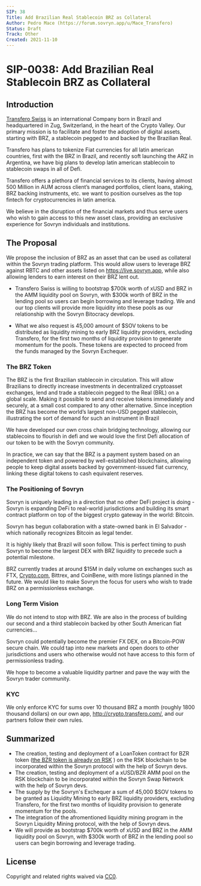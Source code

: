 ```yaml
---
SIP: 38
Title: Add Brazilian Real Stablecoin BRZ as Collateral
Author: Pedro Mace (https://forum.sovryn.app/u/Mace_Transfero)
Status: Draft
Track: Other
Created: 2021-11-10
---
```


# SIP-0038: Add Brazilian Real Stablecoin BRZ as Collateral

## Introduction
[Transfero Swiss](https://transferoswiss.ch/)  is an international Company born in Brazil and headquartered in Zug, Switzerland, in the heart of the Crypto Valley. Our primary mission is to facilitate and foster the adoption of digital assets, starting with BRZ, a stablecoin pegged to and backed by the Brazilian Real.

Transfero has plans to tokenize Fiat currencies for all latin american countries, first with the BRZ in Brazil, and recently soft launching the ARZ in Argentina, we have big plans to develop latin american stablecoin to stablecoin swaps in all of Defi.

Transfero offers a plethora of financial services to its clients, having almost 500 Million in AUM across client’s managed portfolios, client loans, staking, BRZ backing instruments, etc. we want to position ourselves as the top fintech for cryptocurrencies in latin america.

We believe in the disruption of the financial markets and thus serve users who wish to gain access to this new asset class, providing an exclusive experience for Sovryn individuals and institutions. 

## The Proposal

We propose the inclusion of BRZ as an asset that can be used as collateral within the Sovryn trading platform. This would allow users to leverage BRZ against RBTC and other assets listed on https://live.sovryn.app, while also allowing lenders to earn interest on their BRZ lent out.

* Transfero Swiss is willing to bootstrap $700k worth of xUSD and BRZ in the AMM liquidity pool on Sovryn, with $300k worth of BRZ in the lending pool so users can begin borrowing and leverage trading. We and our top clients will provide more liquidity into these pools as our relationship with the Sovryn Bitocracy develops.

* What we also request is 45,000 amount of $SOV tokens to be distributed  as liquidity mining to early BRZ liquidity providers, excluding Transfero, for the first two months of liquidity provision to generate momentum for the pools. These tokens are expected to proceed from the funds managed by the Sovryn Exchequer.

### **The BRZ Token**

The BRZ is the first Brazilian stablecoin in circulation. This will allow Brazilians to directly increase investments in decentralized cryptoasset exchanges, lend and trade a stablecoin pegged to the Real (BRL) on a global scale. Making it possible to send and receive tokens immediately and securely, at a small cost compared to any other alternative. Since inception the BRZ has become the world’s largest non-USD pegged stablecoin, illustrating the sort of demand for such an instrument in Brazil

We have developed our own cross chain bridging technology, allowing our stablecoins to flourish in defi and we would love the first Defi allocation of our token to be with the Sovryn community.

In practice, we can say that the BRZ is a payment system based on an independent token and powered by well-established blockchains, allowing people to keep digital assets backed by government-issued fiat currency, linking these digital tokens to cash equivalent reserves.  

### **The Positioning of Sovryn**
Sovryn is uniquely leading in a direction that no other DeFi project is doing - Sovryn is expanding DeFi to real-world jurisdictions and building its smart contract platform on top of the biggest crypto gateway in the world: Bitcoin.

Sovryn has begun collaboration with a state-owned bank in El Salvador - which nationally recognizes Bitcoin as legal tender.

It is highly likely that Brazil will soon follow. This is perfect timing to push Sovryn to become the largest DEX with BRZ liquidity to precede such a potential milestone.

BRZ currently trades at around $15M in daily volume on exchanges such as FTX, [Crypto.com](http://crypto.com/), Bittrex, and CoinBene, with more listings planned in the future. We would like to make Sovryn the focus for users who wish to trade BRZ on a permissionless exchange. 

### **Long Term Vision**  
We do not intend to stop with BRZ. We are also in the process of building our second and a third stablecoin backed by other South American fiat currencies…

Sovryn could potentially become the premier FX DEX, on a Bitcoin-POW secure chain. We could tap into new markets and open doors to other jurisdictions and users who otherwise would not have access to this form of permissionless trading.

We hope to become a valuable liquidity partner and pave the way with the Sovryn trader community. 

### **KYC**
We only enforce KYC for sums over 10 thousand BRZ a month (roughly 1800 thousand dollars) on our own app, http://crypto.transfero.com/, and our partners follow their own rules.

## **Summarized**
- The creation, testing and deployment of a LoanToken contract for BZR token ([the BZR token is already on RSK](https://explorer.rsk.co/address/0xe355c280131dfaf18bf1c3648aee3c396db6b5fd?__ctab=Code) ) on the RSK blockchain to be incorporated within the Sovryn protocol with the help of Sovryn devs.  
- The creation, testing and deployment of a xUSD/BZR AMM pool on the RSK blockchain to be incorporated within the Sovryn Swap Network with the help of Sovryn devs.  
- The supply by the Sovryn's Exchequer a sum of 45,000 $SOV tokens to be granted as Liquidity Mining to early BRZ liquidity providers, excluding Transfero, for the first two months of liquidity provision to generate momentum for the pools.
- The integration of the afromentioned liquidity mining program in the Sovryn Liquidity Mining protocol, with the help of Sovryn devs.
- We will provide as bootstrap $700k worth of xUSD and BRZ in the AMM liquidity pool on Sovryn, with $300k worth of BRZ in the lending pool so users can begin borrowing and leverage trading.

## License
Copyright and related rights waived via [CC0](https://creativecommons.org/publicdomain/zero/1.0/).
